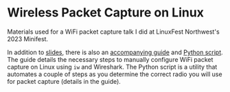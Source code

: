 # Wireless Packet Capture on Linux
Materials used for a WiFi packet capture talk I did at LinuxFest Northwest's 2023 Minifest.

In addition to [slides](./slides.pdf), there is also an [accompanying guide](./GUIDE.md) and [Python script](./list_interfaces.py). The guide details the necessary steps to manually configure WiFi packet capture on Linux using `iw` and Wireshark. The Python script is a utility that automates a couple of steps as you determine the correct radio you will use for packet capture (details in the guide).